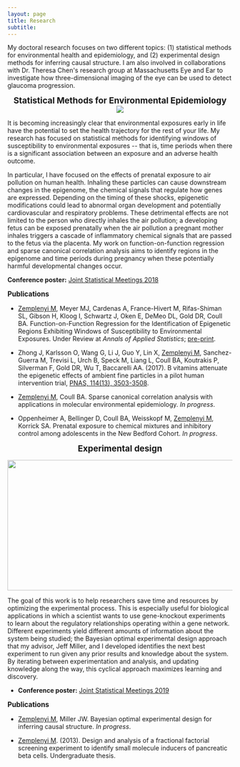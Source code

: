 ```yaml
---
layout: page
title: Research
subtitle: 
---
```


<!-- <i> Selected publications by topic listed below. A full list of publications is available <a href="https://scholar.google.com/citations?user=Pb7FyDkAAAAJ&hl=en">here</a>.</i> -->

My doctoral research focuses on two different topics: (1) statistical methods for environmental health and epidemiology, and (2) experimental design methods for inferring causal structure. I am also involved in collaborations with Dr. Theresa Chen's research group at Massachusetts Eye and Ear to investigate how three-dimensional imaging of the eye can be used to detect glaucoma progression.   

<center> <strong style="font-size: 135%;"> Statistical Methods for Environmental Epidemiology</strong>  </center>  
  
<center> 
<img src="https://mzemplenyi.github.io/img/environmental_epi.PNG"
     style="height:auto;">
</center>  


It is becoming increasingly clear that environmental exposures early in life have the potential to set the health trajectory for the rest of your life. My research has focused on statistical methods for identifying windows of susceptibility to environmental exposures -- that is, time periods when there is a significant association between an exposure and an adverse health outcome.  
  
  
In particular, I have focused on the effects of prenatal exposure to air pollution on human health. Inhaling these particles can cause downstream changes in the epigenome, the chemical signals that regulate how genes are expressed. Depending on the timing of these shocks, epigenetic modifications could lead to abnormal organ development and potentially cardiovascular and respiratory problems. These detrimental effects are not limited to the person who directly inhales the air pollution; a developing fetus can be exposed prenatally when the air pollution a pregnant mother inhales triggers a cascade of inflammatory chemical signals that are passed to the fetus via the placenta.  My work on function-on-function regression and sparse canonical correlation analysis aims to identify regions in the epigenome and time periods during pregnancy when these potentially harmful developmental changes occur. 
  


**Conference poster:** <a href="https://mzemplenyi.github.io/img/JSM2018_FFR_poster.pdf">Joint Statistical Meetings 2018</a>

<strong style="font-size: 110%;"> Publications </strong>   

+ <u>Zemplenyi M</u>, Meyer MJ, Cardenas A, France-Hivert M, Rifas-Shiman SL, Gibson H, Kloog I, Schwartz J, Oken E, DeMeo DL, Gold DR, Coull BA. Function-on-Function Regression for the Identification of Epigenetic Regions Exhibiting Windows of Susceptibility to Environmental Exposures. Under Review at <i>Annals of Applied Statistics</i>; <a href="https://arxiv.org/abs/1912.07359">pre-print</a>.

+ Zhong J, Karlsson O, Wang G, Li J, Guo Y, Lin X, <u>Zemplenyi M</u>, Sanchez-Guerra M, Trevisi L, Urch B, Speck M, Liang L, Coull BA, Koutrakis P, Silverman F, Gold DR, Wu T, Baccarelli AA. (2017). B vitamins attenuate the epigenetic effects of ambient fine particles in a pilot human intervention trial, <a href="https://www.pnas.org/content/114/13/3503">PNAS, 114(13), 3503-3508</a>. 

+ <u>Zemplenyi M</u>, Coull BA. Sparse canonical correlation analysis with applications in molecular environmental epidemiology. <i>In progress</i>.

+ Oppenheimer A, Bellinger D, Coull BA, Weisskopf M, <u>Zemplenyi M</u>, Korrick SA. Prenatal exposure to chemical mixtures and inhibitory control among adolescents in the New Bedford Cohort. <i>In progress</i>.


<center> <strong style="font-size: 135%;"> Experimental design </strong>  

<img src="https://mzemplenyi.github.io/img/OED_cycle.PNG"
     width="624" height="292" />
</center>  
  
The goal of this work is to help researchers save time and resources by optimizing the experimental process. This is especially useful for biological applications in which a scientist wants to use gene-knockout experiments to learn about the regulatory relationships operating within a gene network. Different experiments yield different amounts of information about the system being studied; the Bayesian optimal experimental design approach that my advisor, Jeff Miller, and I developed identifies the next best experiment to run given any prior results and knowledge about the system. By iterating between experimentation and analysis, and updating knowledge along the way, this cyclical approach maximizes learning and discovery.   


+ **Conference poster:** <a href="https://mzemplenyi.github.io/img/OED_poster.pdf">Joint Statistical Meetings 2019</a>

<strong style="font-size: 110%;"> Publications </strong> 

+ <u>Zemplenyi M</u>, Miller JW. Bayesian optimal experimental design for inferring causal structure. <i>In progress</i>.

+ <u>Zemplenyi M</u>. (2013). Design and analysis of a fractional factorial screening experiment to identify small molecule inducers of pancreatic beta cells. Undergraduate thesis.


<!-- 
<center> <strong style="font-size: 135%;"> Causal mediation analysis </strong> </center>
Instead of focusing on the total effect of an exposure (e.g. HIV status) on outcome (e.g. age of sexual maturity), one may also be interested in understanding the effect through some intermediate variable (e.g. height). Causal queries of this type require stringent assumptions about the relationships between these variables that may not hold in the absence of a randomized trial (e.g. socioeconomic status may induce an association between HIV status and height). The methods developed here seek to clarify and relax the assumptions needed for identification of causal effects.

<strong style="font-size: 110%;"> Publications </strong> 

+ <u>Fulcher, I. R.</u>, Tchetgen Tchetgen E. J., & Williams, P. L. (2017). Mediation analysis for censored survival
data under an accelerated failure time model. <a href="http://journals.lww.com/epidem/Citation/2017/09000/Mediation_Analysis_for_Censored_Survival_Data.5.aspx">Epidemiology, 28(5), 660-666</a>. 

+ <u>Fulcher, I. R.</u>, Shi, X., & Tchetgen Tchetgen, E. J. (2019). Estimation of natural indirect effects robust
to unmeasured confounding and mediator measurement error. <a href="https://journals.lww.com/epidem/Abstract/2019/11000/Estimation_of_Natural_Indirect_Effects_Robust_to.8.aspx">Epidemiology, 30(6), 825-834</a>.

+ <u>Fulcher, I. R.</u>, Shpitser, I., & Tchetgen Tchetgen, E. J. (2019). Robust inference on population indirect causal effects: the generalized front-door criterion. <a href="https://rss.onlinelibrary.wiley.com/doi/full/10.1111/rssb.12345"> Journal of Royal Statistics Society Series B, 82(1), 199-214</a>.

<strong style="font-size: 110%;"> Additional materials </strong> 

+ **Conference presentations:** <a href="https://isabelfulcher.github.io/img/jsm2017.pdf">JSM 2017 presentation</a>; <a href="https://isabelfulcher.github.io/img/enar2018.pdf">ENAR 2018 presentation</a>; <a href="https://isabelfulcher.github.io/img/acic2018.pdf">ACIC 2018 poster</a>; <a href="https://isabelfulcher.github.io/img/enar2019.pdf">ENAR 2019 presentation</a>

+ **Software:** <a href="https://isabelfulcher.github.io/frontdoorpiie/">frontdoorpiie</a> R package  <br /> <br />

<center> <strong style="font-size: 135%;"> Network causal effects </strong>  </center>
This work provides methodology to estimate network causal effects in the presence of arbitrary forms of interference, whereby the outcome of one individual may depend on interventions received by other individuals; and long range dependence, whereby outcomes for any two individuals in the network may be dependent. We apply our methods to a sexual and injection drug use network to evaluate the effect of incarceration on HIV and STI transmission.

+ Tchetgen Tchetgen, E. J., <u>Fulcher, I. R.</u>, and Shpitser, I. (2018). Auto-g-computation of causal effects on a
network. In revision. <a href="https://arxiv.org/abs/1709.01577">arXiv preprint arXiv:1709.01577</a>. <br /> <br />

<center> <strong style="font-size: 135%;"> Sexual and reproductive health </strong> </center> 
I work with several national and global organizations that aim to improve the delivery of sexual and reproductive health to vulnerable populations. The goal of my work is to support and grow  research efforts through the use of causal inference and data science. 

+ Janiak, E., <u>Fulcher, I. R.</u>, ..., & Goldberg, A. (2019). Impact of Massachusetts’ parental involvement law
on procedural timing among adolescents seeking abortion. <a href="https://journals.lww.com/greenjournal/Fulltext/2019/05000/Massachusetts__Parental_Consent_Law_and_Procedural.19.aspx">Obstetrics & Gynecology, 133(5), 978</a>. <i> See awesome <a href="https://www.plannedparenthoodaction.org/uploads/filer_public/80/d6/80d62544-5038-4e81-a6de-de013f3abb78/minors_infographic_v9.pdf">infographic</a> for summary of results. </i>

+ <u>Fulcher, I. R.</u>, Hedt, K., Marealle, S., Abdalla O., Tibaijuka, J., Hoffman, R., Layer, E., Mitchell, M., and Hedt-Gauthier, B. (2020). Errors in estimated gestational ages reduce the likelihood of health facility deliveries: results from an observational cohort study in Zanzibar. <a href="https://bmchealthservres.biomedcentral.com/articles/10.1186/s12913-020-4904-5">BMC Health Services Research</a>.
 -->
